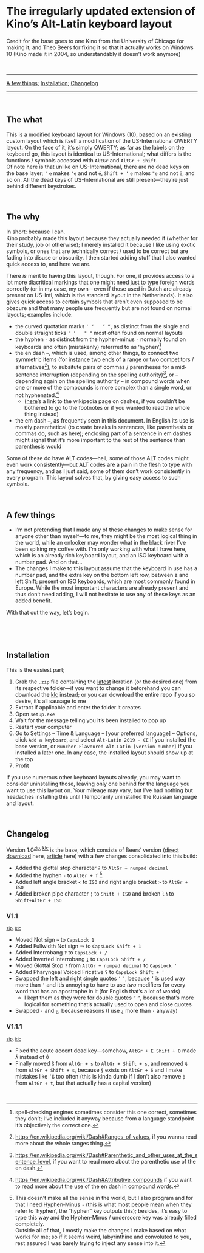 # The irregularly updated extension of Kino’s Alt-Latin keyboard layout

Credit for the base goes to one Kino from the University of Chicago for making it, and Theo Beers for fixing it so that it actually works on Windows 10 (Kino made it in 2004, so understandably it doesn’t work anymore)

&nbsp;
* * *
[A few things](#a-few-things); [Installation](#installation); [Changelog](#changelog)

* * *

&nbsp;

## The what

This is a modified keyboard layout for Windows (10), based on an existing custom layout which is itself a modification of the US-International QWERTY layout.
On the face of it, it’s simply QWERTY; as far as the labels on the keyboard go, this layout is identical to US-International; what differs is the functions / symbols accessed with `AltGr` and `AltGr + Shift`.  
Of note here is that unlike on US-International, there are no dead keys on the base layer; `'` `e` makes `'e` and not `é`, `Shift + '` `e` makes `"e` and not `ë`, and so on. All the dead keys of US-International are still present—they’re just behind different keystrokes.

&nbsp;

## The why

In short: because I can.  
Kino probably made this layout because they actually needed it (whether for their study, job or otherwise); I merely installed it because I like using exotic symbols, or ones that are technically correct / used to be correct but are fading into disuse or obscurity. I then started adding stuff that I also wanted quick access to, and here we are.

There *is* merit to having this layout, though. For one, it provides access to a lot more diacritical markings that one might need just to type foreign words correctly (or in my case, my own—even if those used in Dutch are already present on US-Intl, which is the standard layout in the Netherlands). It also gives quick access to certain symbols that aren’t even supposed to be obscure and that many people use frequently but are not found on normal layouts; examples include:

+ the curved quotation marks `‘ ’   “ ”`, as distinct from the single and double straight ticks `' '   " "` most often found on normal layouts
+ the hyphen `‐` as distinct from the hyphen‐minus `-` normally found on keyboards and often (mistakenly) referrred to as ‘hyphen’[^hyphen]
+ the en dash `–`, which is used, among other things, to connect two symmetric items (for instance two ends of a range or two competitors / alternatives[^emdr]), to subsitute pairs of commas / parentheses for a mid‐sentence interruption (depending on the spelling authority)[^emdp], or – depending again on the spelling authority – in compound words when one or more of the compounds is more complex than a single word, or not hyphenated.[^emdc]
  + ([here][dwiki]’s a link to the wikipedia page on dashes, if you couldn’t be bothered to go to the footnotes or if you wanted to read the whole thing instead)
+ the em dash `—`, as frequently seen in this document. In English its use is mostly parenthetical (to create breaks in sentences, like parenthesis or commas do, such as here); enclosing part of a sentence in em dashes might signal that it’s more important to the rest of the sentence than parenthesis would

Some of these do have ALT codes—hell, some of those ALT codes might even work consistently—but ALT codes are a pain in the flesh to type with any frequency, and as I just said, some of them don’t work consistently in every program. This layout solves that, by giving easy access to such symbols.

&nbsp;

## A few things

+ I’m not pretending that I made any of these changes to make sense for anyone other than myself—to me, they might be the most logical thing in the world, while an onlooker may wonder what in the black river I’ve been spiking my coffee with. I’m only working with what I have here, which is an already rich keyboard layout, and an ISO keyboard with a number pad. And on that…
+ The changes I make to this layout assume that the keyboard in use has a number pad, and the extra key on the bottom left row, between z and left Shift; present on ISO keyboards, which are most commonly found in Europe. While the most important characters are already present and thus don’t need adding, I will not hesitate to use any of these keys as an added benefit.

With that out the way, let’s begin.

&nbsp;

&nbsp;

## Installation

This is the easiest part;

1) Grab the `.zip` file containing the [latest][latest-zip] iteration (or the desired one) from its respective folder—if you want to change it beforehand you can download the [klc][latest-klc] instead; or you can download the entire repo if you so desire, it’s all sausage to me
2) Extract if applicable and enter the folder it creates
3) Open `setup.exe`
4) Wait for the message telling you it’s been installed to pop up
5) Restart your computer
6) Go to Settings – Time & Language – [your preferred language] – Options, click `Add a keyboard`, and select `Alt-Latin 2019 - CE` if you installed the base version, or `Muncher‐Flavoured Alt‐Latin [version number]` if you installed a later one. In any case, the installed layout should show up at the top
7) Profit

If you use numerous other keyboard layouts already, you may want to consider uninstalling those, leaving only one behind for the language you want to use this layout on. Your mileage may vary, but I’ve had nothing but headaches installing this until I temporarily uninstalled the Russian language and layout.

&nbsp;

## Changelog

Version 1.0<sup>[zip][1-0zip], [klc][1-0klc]</sup> is the base, which consists of Beers’ version ([direct download] here, [article] here) with a few changes consolidated into this build:

+ Added the glottal stop character `ʔ` to `AltGr + numpad decimal`
+ Added the hyphen `‐` to `AltGr + f` [^hyphenlocation]
+ Added left angle bracket `<` to `ISO` and right angle bracket `>` to `AltGr + ISO`
+ Added broken pipe character `¦` to `Shift + ISO` and broken `l` `ꝇ` to `Shift+AltGr + ISO`

### V1.1

<sup>[zip][1-1zip], [klc][1-1klc]</sup>

+ Moved Not sign `¬` to `CapsLock 1`
+ Added Fullwidth Not sign `￢` to `CapsLock Shift + 1`
+ Added Interrobang `‽` to `CapsLock + /`
+ Added Inverted Interrobang `⸘` to `CapsLock Shift + /`
+ Moved Glottal Stop `ʔ` from `AltGr + numpad decimal` to `CapsLock '`
+ Added Pharyngeal Voiced Fricative `ʕ` to `CapsLock Shift + '`
+ Swapped the left and right single quotes `‘` `’`, because `’` is used way more than `‘` and it’s annoying to have to use *two* modifiers for every word that has an apostrophe in it (for English that’s a lot of words)
  + I kept them as they were for double quotes `“` `”`, because that’s more logical for something that’s actually used to open and close quotes
+ Swapped `·` and `¿`, because reasons (I use `¿` more than `·` anyway)

### V1.1.1

<sup>[zip][1-1-1zip], [klc][1-1-1klc]</sup>

+ Fixed the acute accent dead key—somehow, `AltGr + E Shift + O` made `Ã` instead of `Ó`
+ Finally moved `ß` from `AltGr + s` to `AltGr + Shift + s`, and removed `§` from `AltGr + Shift + s`, because `§` exists on `AltGr + 6` and I make mistakes like `’ß` too often (this is kinda dumb if I don’t also remove `þ` from `AltGr + t`, but that actually has a capital version)

&nbsp;

[^hyphen]: spell‐checking engines sometimes consider this one correct, sometimes they don’t; I’ve included it anyway because from a language standpoint it’s objectively the correct one.

[^emdr]: <https://en.wikipedia.org/wiki/Dash#Ranges_of_values>, if you wanna read more about the whole ranges thing.

[^emdp]: <https://en.wikipedia.org/wiki/Dash#Parenthetic_and_other_uses_at_the_sentence_level>, if you want to read more about the parenthetic use of the en dash.

[^emdc]: <https://en.wikipedia.org/wiki/Dash#Attributive_compounds> if you want to read more about the use of the en dash in compound words.

[^hyphenlocation]: This doesn’t make all the sense in the world, but I also program and for that I need Hyphen‐Minus `-` (this is what most people mean when they refer to ‘hyphen’, the “hyphen” key outputs this); besides, it’s easy to type this way and the Hyphen‐Minus / underscore key was already filled completely.  
Outside all of that, I mostly make the changes I make based on what works for me; so if it seems weird, labyrinthine and convoluted to you, rest assured I was barely trying to inject any sense into it.

[dwiki]: https://en.wikipedia.org/wiki/Dash "https://en.wikipedia.org/wiki/Dash"

[direct download]: https://www.theobeers.com/AltLat19.zip "https://www.theobeers.com/AltLat19.zip"

[article]: https://medium.com/@tbeers/the-alt-latin-keyboard-layout-windows-version-701c64f8bfd8 "https://medium.com/@tbeers/the-alt-latin-keyboard-layout-windows-version-701c64f8bfd8"

[latest-zip]: /MFAL-v1.1.zip "MFAL-v1.1.zip"
[latest-klc]: /v1.1/Muncher%E2%80%90Flavoured_Alt%E2%80%90Latin_v1.1.klc "Muncher‐Flavoured_Alt‐Latin_v1.1.klc"

[1-0zip]: /ALCE-v1.0.zip "ALCE-v1.0.zip"
[1-0klc]: /v1.0/Alt-Latin_CE_v1.0.klc "v1.0/Alt-Latin_CE_v1.0.klc"

[1-1zip]: /MFAL-v1.1.zip "MFAL-v1.1.zip"
[1-1klc]: /v1.1/Muncher%E2%80%90Flavoured_Alt%E2%80%90Latin_v1.1.klc "Muncher‐Flavoured_Alt‐Latin_v1.1.klc"

[1-1-1zip]: /MFAL-V1.1.1.zip "MFAL-V1.1.1.zip"
[1-1-1klc]: /v1.1.1/Muncher‐Flavoured_Alt‐Latin_v1.1.1.klc "Muncher‐Flavoured_Alt‐Latin_v1.1.1.klc"
